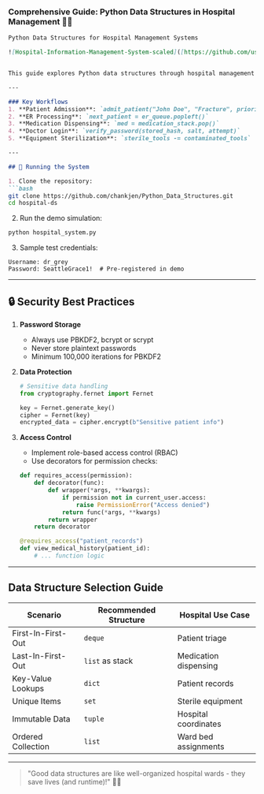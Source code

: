 ### Comprehensive Guide: Python Data Structures in Hospital Management 🏥🐍

```markdown
Python Data Structures for Hospital Management Systems

![Hospital-Information-Management-System-scaled]([https://github.com/user-attachments/assets/a1e388d4-ce1a-439b-a017-25b3e8b69a65](https://www.manoramahealthcare.com/blog/wp-content/uploads/2022/10/Hospital-Information-Management-System-scaled.jpg))


This guide explores Python data structures through hospital management analogies, making complex concepts intuitive and practical. All code uses **Python 3.13** with zero external dependencies.

---

### Key Workflows
1. **Patient Admission**: `admit_patient("John Doe", "Fracture", priority=True)`  
2. **ER Processing**: `next_patient = er_queue.popleft()`  
3. **Medication Dispensing**: `med = medication_stack.pop()`  
4. **Doctor Login**: `verify_password(stored_hash, salt, attempt)`  
5. **Equipment Sterilization**: `sterile_tools -= contaminated_tools`

---

## 🏃 Running the System

1. Clone the repository:
```bash
git clone https://github.com/chankjen/Python_Data_Structures.git
cd hospital-ds
```

2. Run the demo simulation:
```bash
python hospital_system.py
```

3. Sample test credentials:
```
Username: dr_grey
Password: SeattleGrace1!  # Pre-registered in demo
```

---

## 🔒 Security Best Practices

1. **Password Storage**
   - Always use PBKDF2, bcrypt or scrypt
   - Never store plaintext passwords
   - Minimum 100,000 iterations for PBKDF2

2. **Data Protection**
   ```python
   # Sensitive data handling
   from cryptography.fernet import Fernet
   
   key = Fernet.generate_key()
   cipher = Fernet(key)
   encrypted_data = cipher.encrypt(b"Sensitive patient info")
   ```

3. **Access Control**
   - Implement role-based access control (RBAC)
   - Use decorators for permission checks:
   ```python
   def requires_access(permission):
       def decorator(func):
           def wrapper(*args, **kwargs):
               if permission not in current_user.access:
                   raise PermissionError("Access denied")
               return func(*args, **kwargs)
           return wrapper
       return decorator
   
   @requires_access("patient_records")
   def view_medical_history(patient_id):
       # ... function logic
   ```

---

## Data Structure Selection Guide
| Scenario | Recommended Structure | Hospital Use Case |
|----------|------------------------|-------------------|
| First-In-First-Out | `deque` | Patient triage |
| Last-In-First-Out | `list` as stack | Medication dispensing |
| Key-Value Lookups | `dict` | Patient records |
| Unique Items | `set` | Sterile equipment |
| Immutable Data | `tuple` | Hospital coordinates |
| Ordered Collection | `list` | Ward bed assignments |

---
> "Good data structures are like well-organized hospital wards - they save lives (and runtime)!" 🐍💉
```
